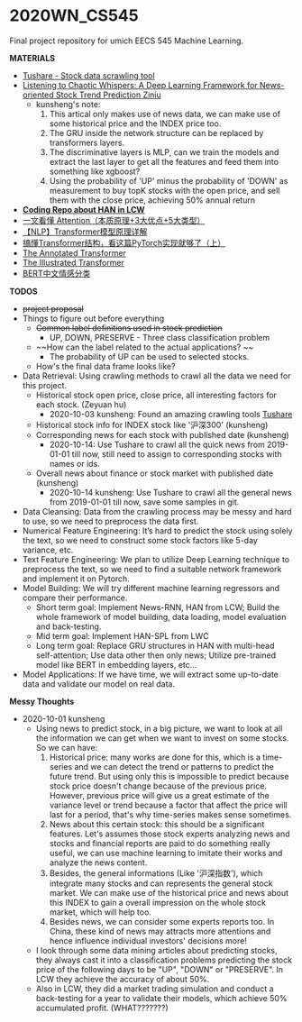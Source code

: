 # 2020WN_CS545
Final project repository for umich EECS 545 Machine Learning. 

**MATERIALS**
- [Tushare - Stock data scrawling tool](https://tushare.pro/register?reg=395357)
- [Listening to Chaotic Whispers: A Deep Learning Framework for News-oriented Stock Trend Prediction
Ziniu](https://arxiv.org/pdf/1712.02136v3.pdf)
  - kunsheng's note:
    1. This artical only makes use of news data, we can make use of some historical price and the INDEX price too.
    2. The GRU inside the network structure can be replaced by transformers layers.
    3. The discriminative layers is MLP, can we train the models and extract the last layer to get all the features and feed them into something like xgboost?
    4. Using the probability of 'UP' minus the probability of 'DOWN' as measurement to buy topK stocks with the open price, and sell them with the close price, achieving 50% annual return
- **[Coding Repo about HAN in LCW](https://github.com/Pie33000/stock-prediction)**
- [一文看懂 Attention（本质原理+3大优点+5大类型）](https://zhuanlan.zhihu.com/p/91839581)
- [【NLP】Transformer模型原理详解](https://zhuanlan.zhihu.com/p/44121378)  
- [搞懂Transformer结构，看这篇PyTorch实现就够了（上）](https://zhuanlan.zhihu.com/p/48731949)
- [The Annotated Transformer](https://nlp.seas.harvard.edu/2018/04/03/attention.html)
- [The Illustrated Transformer](http://jalammar.github.io/illustrated-transformer/)
- [BERT中文情感分类](https://github.com/Toyhom/Hei_Dong/tree/master/Project/%E4%B8%AD%E6%96%87%E6%96%87%E6%9C%AC%E5%88%86%E7%B1%BB)

**TODOS**
- ~~project proposal~~  
- Things to figure out before everything
  - ~~Common label definitions used in stock prediction~~
    - UP, DOWN, PRESERVE - Three class classification problem
  - ~~How can the label related to the actual applications? ~~
    - The probability of UP can be used to selected stocks. 
  - How's the final data frame looks like? 
- Data Retrieval: Using crawling methods to crawl all the data we need for this project.  
  - Historical stock open price, close price, all interesting factors for each stock. (Zeyuan hu)
    - 2020-10-03 kunsheng: Found an amazing crawling tools [Tushare](https://tushare.pro/register?reg=395357)
  - Historical stock info for INDEX stock like '沪深300' (kunsheng)
  - Corresponding news for each stock with published date (kunsheng)
    - 2020-10-14: Use Tushare to crawl all the quick news from 2019-01-01 till now, still need to assign to corresponding stocks with names or ids.
  - Overall news about finance or stock market with published date (kunsheng) 
    - 2020-10-14 kunsheng: Use Tushare to crawl all the general news from 2019-01-01 till now, save some samples in git.
- Data Cleansing: Data from the crawling process may be messy and hard to use, so we need to
preprocess the data first.  
- Numerical Feature Engineering: It’s hard to predict the stock using solely the text, so we need to
construct some stock factors like 5-day variance, etc.  
- Text Feature Engineering: We plan to utilize Deep Learning technique to preprocess the text, so we
need to find a suitable network framework and implement it on Pytorch.  
- Model Building: We will try different machine learning regressors and compare their performance. 
  - Short term goal: Implement News-RNN, HAN from LCW; Build the whole framework of model building, data loading, model evaluation and back-testing.
  - Mid term goal: Implement HAN-SPL from LWC
  - Long term goal: Replace GRU structures in HAN with multi-head self-attention; Use data other then only news; Utilize pre-trained model like BERT in embedding layers, etc...
- Model Applications: If we have time, we will extract some up-to-date data and validate our model
on real data.  

**Messy Thoughts**

- 2020-10-01 kunsheng
  - Using news to predict stock, in a big picture, we want to look at all the information we can get when we want to invest on some stocks. So we can have:
    1. Historical price: many works are done for this, which is a time-series and we can detect the trend or patterns to predict the future trend. But using only this is impossible to predict because stock price doesn't change because of the previous price. However, previous price will give us a great estimate of the variance level or trend because a factor that affect the price will last for a period, that's why time-series makes sense sometimes.
    2. News about this certain stock: this should be a significant features. Let's assumes those stock experts analyzing news and stocks and financial reports are paid to do something really useful, we can use machine learning to imitate their works and analyze the news content.
    3. Besides, the general informations (Like '沪深指数'), which integrate many stocks and can represents the general stock market. We can make use of the historical price and news about this INDEX to gain a overall impression on the whole stock market, which will help too.
    4. Besides news, we can consider some experts reports too. In China, these kind of news may attracts more attentions and hence influence individual investors' decisions more! 
  - I look through some data mining articles about predicting stocks, they always cast it into a classification problems predicting the stock price of the following days to be "UP", "DOWN" or "PRESERVE". In LCW they achieve the accuracy of about 50%.
  - Also in LCW, they did a market trading simulation and conduct a back-testing for a year to validate their models, which achieve 50% accumulated profit. (WHAT???????)

